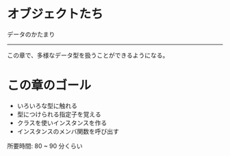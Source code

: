 # オブジェクトたち

データのかたまり

---

この章で、多様なデータ型を扱うことができるようになる。

# この章のゴール

- いろいろな型に触れる
- 型につけられる指定子を覚える
- クラスを使いインスタンスを作る
- インスタンスのメンバ関数を呼び出す

所要時間: 80 ~ 90 分くらい